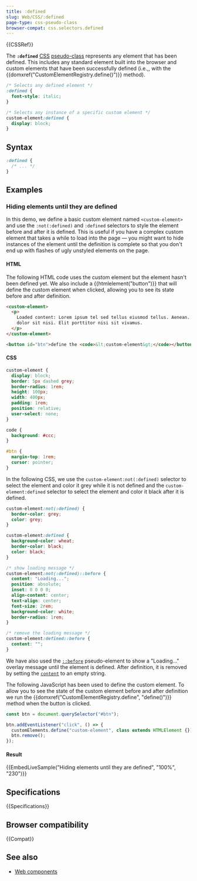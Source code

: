 ```yaml
---
title: :defined
slug: Web/CSS/:defined
page-type: css-pseudo-class
browser-compat: css.selectors.defined
---
```


{{CSSRef}}

The **`:defined`** [CSS](/en-US/docs/Web/CSS) [pseudo-class](/en-US/docs/Web/CSS/Pseudo-classes) represents any element that has been defined. This includes any standard element built into the browser and custom elements that have been successfully defined (i.e.,, with the {{domxref("CustomElementRegistry.define()")}} method).

```css
/* Selects any defined element */
:defined {
  font-style: italic;
}

/* Selects any instance of a specific custom element */
custom-element:defined {
  display: block;
}
```

## Syntax

```css
:defined {
  /* ... */
}
```

## Examples

### Hiding elements until they are defined

In this demo, we define a basic custom element named `<custom-element>` and use the `:not(:defined)` and `:defined` selectors to style the element before and after it is defined. This is useful if you have a complex custom element that takes a while to load into the page — you might want to hide instances of the element until the definition is complete so that you don't end up with flashes of ugly unstyled elements on the page.

#### HTML

The following HTML code uses the custom element but the element hasn't been defined yet. We also include a {{htmlelement("button")}} that will define the custom element when clicked, allowing you to see its state before and after definition.

```html
<custom-element>
  <p>
    Loaded content: Lorem ipsum tel sed tellus eiusmod tellus. Aenean. Semper
    dolor sit nisi. Elit porttitor nisi sit vivamus.
  </p>
</custom-element>

<button id="btn">define the <code>&lt;custom-element&gt;</code></button>
```

#### CSS

```css hidden
custom-element {
  display: block;
  border: 5px dashed grey;
  border-radius: 1rem;
  height: 100px;
  width: 400px;
  padding: 1rem;
  position: relative;
  user-select: none;
}

code {
  background: #ccc;
}

#btn {
  margin-top: 1rem;
  cursor: pointer;
}
```

In the following CSS, we use the `custom-element:not(:defined)` selector to select the element and color it grey while it is not defined and the `custom-element:defined` selector to select the element and color it black after it is defined.

```css
custom-element:not(:defined) {
  border-color: grey;
  color: grey;
}

custom-element:defined {
  background-color: wheat;
  border-color: black;
  color: black;
}

/* show loading message */
custom-element:not(:defined)::before {
  content: "Loading...";
  position: absolute;
  inset: 0 0 0 0;
  align-content: center;
  text-align: center;
  font-size: 2rem;
  background-color: white;
  border-radius: 1rem;
}

/* remove the loading message */
custom-element:defined::before {
  content: "";
}
```

We have also used the [`::before`](/en-US/docs/Web/CSS/::before) pseudo-element to show a "Loading..." overlay message until the element is defined. After definition, it is removed by setting the [`content`](/en-US/docs/Web/CSS/content) to an empty string.

The following JavaScript has been used to define the custom element. To allow you to see the state of the custom element before and after definition we run the {{domxref("CustomElementRegistry.define", "define()")}} method when the button is clicked.

```js
const btn = document.querySelector("#btn");

btn.addEventListener("click", () => {
  customElements.define("custom-element", class extends HTMLElement {});
  btn.remove();
});
```

#### Result

{{EmbedLiveSample("Hiding elements until they are defined", "100%", "230")}}

## Specifications

{{Specifications}}

## Browser compatibility

{{Compat}}

## See also

- [Web components](/en-US/docs/Web/API/Web_components)
